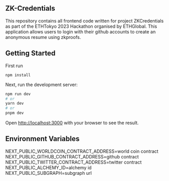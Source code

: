 ## ZK-Credentials

This repository contains all frontend code written for project ZKCredentials as part of the ETHTokyo 2023 Hackathon organised by ETHGlobal. This application allows users to login with their 
github accounts to create an anonymous resume using zkproofs.

## Getting Started

First run 
```
npm install
```
Next, run the development server:

```bash
npm run dev
# or
yarn dev
# or
pnpm dev
```

Open [http://localhost:3000](http://localhost:3000) with your browser to see the result.

## Environment Variables
NEXT_PUBLIC_WORLDCOIN_CONTRACT_ADDRESS=world coin contract
NEXT_PUBLIC_GITHUB_CONTRACT_ADDRESS=github contract
NEXT_PUBLIC_TWITTER_CONTRACT_ADDRESS=twitter contract
NEXT_PUBLIC_ALCHEMY_ID=alchemy id
NEXT_PUBLIC_SUBGRAPH=subgraph url